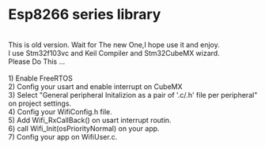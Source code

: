 # Esp8266 series library

<br />
This is old version. Wait for The new One,I hope use it and enjoy.
<br />
I use Stm32f103vc and Keil Compiler and Stm32CubeMX wizard.
 <br />
Please Do This ...
<br />
<br />
1) Enable FreeRTOS  
<br />
2) Config your usart and enable interrupt on CubeMX 
<br />
3) Select "General peripheral Initalizion as a pair of '.c/.h' file per peripheral" on project settings.
<br />
4) Config your WifiConfig.h file.
<br />
5) Add Wifi_RxCallBack() on usart interrupt routin.
<br />
6) call  Wifi_Init(osPriorityNormal) on your app.
<br />
7) Config your app on WifiUser.c.
